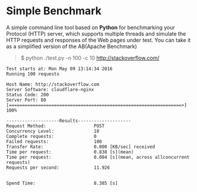 # Simple Benchmark
A simple command line tool based on **Python** for benchmarking your Protocol (HTTP) server,
which supports multiple threads and simulate the HTTP requests and responses of the Web pages under test.
You can take it as a simplified version of the AB(Apache Benchmark)
> $ python ./test.py -n 100 -c 10 http://stackoverflow.com/

```
Test starts at: Mon May 09 13:14:34 2016
Running 100 requests

Host Name: http://stackoverflow.com
Server Software: cloudflare-nginx
Status Code: 200
Server Port: 80
[=================================================================>] 100%

--------------------Results--------------------
Request Method:                  POST
Concurrency Level:               10
Complete requests:               0
Failed requests:                 100
Transfer Rate:                   0.000 [KB/sec] received
Time per request:                0.838 [s](mean)
Time per request:                0.084 [s](mean, across allconcurrent requests)
Requests per second:             11.926


Spend Time:                      8.385 [s]
```
